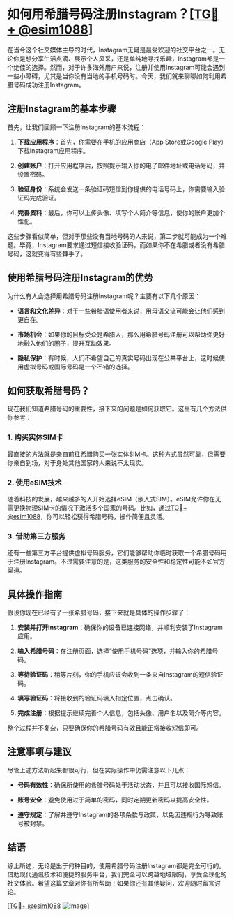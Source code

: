 # 如何用希腊号码注册Instagram？[[TG💪+ @esim1088](https://t.me/s/esim1088)]

在当今这个社交媒体主导的时代，Instagram无疑是最受欢迎的社交平台之一。无论你是想分享生活点滴、展示个人风采，还是单纯地寻找乐趣，Instagram都是一个绝佳的选择。然而，对于许多海外用户来说，注册并使用Instagram可能会遇到一些小障碍，尤其是当你没有当地的手机号码时。今天，我们就来聊聊如何利用希腊号码成功注册Instagram。

## 注册Instagram的基本步骤

首先，让我们回顾一下注册Instagram的基本流程：

1. **下载应用程序**：首先，你需要在手机的应用商店（App Store或Google Play）下载Instagram应用程序。
   
2. **创建账户**：打开应用程序后，按照提示输入你的电子邮件地址或电话号码，并设置密码。

3. **验证身份**：系统会发送一条验证码短信到你提供的电话号码上，你需要输入验证码完成验证。

4. **完善资料**：最后，你可以上传头像、填写个人简介等信息，使你的账户更加个性化。

这些步骤看似简单，但对于那些没有当地号码的人来说，第二步就可能成为一个难题。毕竟，Instagram要求通过短信接收验证码，而如果你不在希腊或者没有希腊号码，这就变得有些棘手了。

## 使用希腊号码注册Instagram的优势

为什么有人会选择用希腊号码注册Instagram呢？主要有以下几个原因：

- **语言和文化差异**：对于一些希腊语使用者来说，用母语交流可能会让他们感到更自在。
  
- **市场机会**：如果你的目标受众是希腊人，那么用希腊号码注册可以帮助你更好地融入他们的圈子，提升互动效果。

- **隐私保护**：有时候，人们不希望自己的真实号码出现在公共平台上，这时候使用虚拟号码或国际号码是一个不错的选择。

## 如何获取希腊号码？

现在我们知道希腊号码的重要性，接下来的问题是如何获取它。这里有几个方法供你参考：

### 1. 购买实体SIM卡

最直接的方法就是亲自前往希腊购买一张实体SIM卡。这种方式虽然可靠，但需要你亲自到场，对于身处其他国家的人来说不太现实。

### 2. 使用eSIM技术

随着科技的发展，越来越多的人开始选择eSIM（嵌入式SIM）。eSIM允许你在无需更换物理SIM卡的情况下激活多个国家的号码。比如，通过[TG💪+ @esim1088](https://t.me/s/esim1088)，你可以轻松获得希腊号码，操作简便且灵活。

### 3. 借助第三方服务

还有一些第三方平台提供虚拟号码服务，它们能够帮助你临时获取一个希腊号码用于注册Instagram。不过需要注意的是，这类服务的安全性和稳定性可能不如官方渠道。

## 具体操作指南

假设你现在已经有了一张希腊号码，接下来就是具体的操作步骤了：

1. **安装并打开Instagram**：确保你的设备已连接网络，并顺利安装了Instagram应用。

2. **输入希腊号码**：在注册页面，选择“使用手机号码”选项，并输入你的希腊号码。

3. **等待验证码**：稍等片刻，你的手机应该会收到一条来自Instagram的短信验证码。

4. **填写验证码**：将接收到的验证码填入指定位置，点击确认。

5. **完成注册**：根据提示继续完善个人信息，包括头像、用户名以及简介等内容。

整个过程并不复杂，只要确保你的希腊号码有效且能正常接收短信即可。

## 注意事项与建议

尽管上述方法听起来都很可行，但在实际操作中仍需注意以下几点：

- **号码有效性**：确保所使用的希腊号码处于活动状态，并且可以接收国际短信。
  
- **账号安全**：避免使用过于简单的密码，同时定期更新密码以提高安全性。

- **遵守规定**：了解并遵守Instagram的各项条款与政策，以免因违规行为导致账号被封禁。

## 结语

综上所述，无论是出于何种目的，使用希腊号码注册Instagram都是完全可行的。借助现代通讯技术和便捷的服务平台，我们完全可以跨越地域限制，享受全球化的社交体验。希望这篇文章对你有所帮助！如果你还有其他疑问，欢迎随时留言讨论。

[[TG💪+ @esim1088](https://t.me/s/esim1088) ![Image](https://i.postimg.cc/4NQfJmqS/Snipaste-2025-05-13-00-14-12.png)]